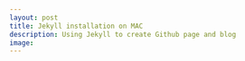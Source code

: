 ```yaml
---
layout: post
title: Jekyll installation on MAC
description: Using Jekyll to create Github page and blog
image: 
---
```


